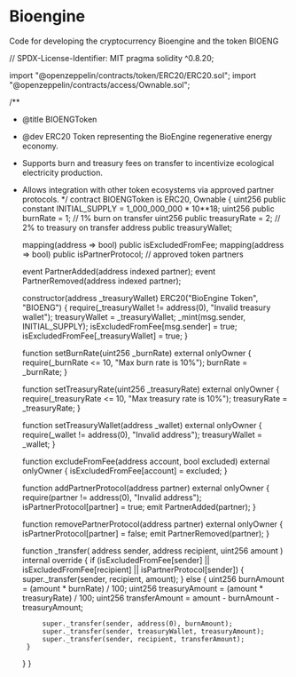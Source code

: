 # Bioengine
Code for developing the cryptocurrency Bioengine and the token BIOENG 

// SPDX-License-Identifier: MIT
pragma solidity ^0.8.20;

import "@openzeppelin/contracts/token/ERC20/ERC20.sol";
import "@openzeppelin/contracts/access/Ownable.sol";

/**
 * @title BIOENGToken
 * @dev ERC20 Token representing the BioEngine regenerative energy economy.
 * Supports burn and treasury fees on transfer to incentivize ecological electricity production.
 * Allows integration with other token ecosystems via approved partner protocols.
 */
contract BIOENGToken is ERC20, Ownable {
    uint256 public constant INITIAL_SUPPLY = 1_000_000_000 * 10**18;
    uint256 public burnRate = 1; // 1% burn on transfer
    uint256 public treasuryRate = 2; // 2% to treasury on transfer
    address public treasuryWallet;

    mapping(address => bool) public isExcludedFromFee;
    mapping(address => bool) public isPartnerProtocol; // approved token partners

    event PartnerAdded(address indexed partner);
    event PartnerRemoved(address indexed partner);

    constructor(address _treasuryWallet) ERC20("BioEngine Token", "BIOENG") {
        require(_treasuryWallet != address(0), "Invalid treasury wallet");
        treasuryWallet = _treasuryWallet;
        _mint(msg.sender, INITIAL_SUPPLY);
        isExcludedFromFee[msg.sender] = true;
        isExcludedFromFee[_treasuryWallet] = true;
    }

    function setBurnRate(uint256 _burnRate) external onlyOwner {
        require(_burnRate <= 10, "Max burn rate is 10%");
        burnRate = _burnRate;
    }

    function setTreasuryRate(uint256 _treasuryRate) external onlyOwner {
        require(_treasuryRate <= 10, "Max treasury rate is 10%");
        treasuryRate = _treasuryRate;
    }

    function setTreasuryWallet(address _wallet) external onlyOwner {
        require(_wallet != address(0), "Invalid address");
        treasuryWallet = _wallet;
    }

    function excludeFromFee(address account, bool excluded) external onlyOwner {
        isExcludedFromFee[account] = excluded;
    }

    function addPartnerProtocol(address partner) external onlyOwner {
        require(partner != address(0), "Invalid address");
        isPartnerProtocol[partner] = true;
        emit PartnerAdded(partner);
    }

    function removePartnerProtocol(address partner) external onlyOwner {
        isPartnerProtocol[partner] = false;
        emit PartnerRemoved(partner);
    }

    function _transfer(
        address sender,
        address recipient,
        uint256 amount
    ) internal override {
        if (isExcludedFromFee[sender] || isExcludedFromFee[recipient] || isPartnerProtocol[sender]) {
            super._transfer(sender, recipient, amount);
        } else {
            uint256 burnAmount = (amount * burnRate) / 100;
            uint256 treasuryAmount = (amount * treasuryRate) / 100;
            uint256 transferAmount = amount - burnAmount - treasuryAmount;

            super._transfer(sender, address(0), burnAmount);
            super._transfer(sender, treasuryWallet, treasuryAmount);
            super._transfer(sender, recipient, transferAmount);
        }
    }
}
